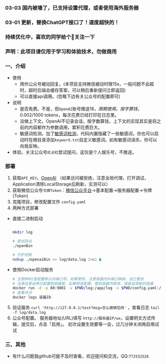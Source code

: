 ### 03-03 国内被墙了，已支持设置代理，或者使用海外服务器
### 03-01 更新，替换ChatGPT接口了！速度超快的！
### 持续优化中，喜欢的同学给个🌟关注一下
### 声明：此项目请仅用于学习和体验技术，勿做商用

### 一、介绍
- 使用
  - 用作公众号被动回复。(本项目支持微信被动时限15s，一般问题不会超时，超时后端会缓存答案，可以稍后重新提问立即返回)
  - 可以直接api调用。(忽略下边有关公众号的配置即可)
- 说明
  - 是否免费。不是，但`OpenAI`账号赠送18$，限期使用。按字算钱，$0.002/1000 tokens，每次花费已经打印在日志里。
  - 没做上下文。OpenAI不记录会话，按字数算钱，上下文的实现其实是将之前的内容都作为参数调用，累积花费巨大。
  - 敏感词检测。加了[敏感词检测](https://github.com/tomatocuke/sieve)，代码内置隐藏了一些敏感词，你也可以启动时在根目录添加`keyword.txt`自定义敏感词。如有敏感词误杀，你可以向我反映。
- 体验。关注公众号`杠点杠`尝试提问，这仅是个人娱乐号，不推送。


### 部署
1. 获取`API_KEY`。[OpenAI](https://beta.openai.com/account/api-keys) （如果访问被拒绝，注意全局代理，打开调试，Application清除LocalStorage后刷新，实测可以）
2. 获取微信公众号`令牌Token`：[微信公众平台](https://mp.weixin.qq.com/)->基本配置->服务器配置->令牌(Token) 
3. 克隆项目，修改配置文件 `config.yaml`
4. 两种方式部署
  - 直接二进制启动
      ```sh

      mkdir log

      # 尝试启动
      ./openBin 

      # 守护进程 
      nohup ./openaiBin >> log/data.log 2>&1 &
      ```
  - 使用Docker启动服务
      ```bash
      # 注意9001是配置默认的端口号，如果更改，注意容器内外端口映射，自己更改
      # 注意这里会拷贝配置到容器里，如果修改配置，需到容器内修改，或者启用新的容器
      docker run -d -p 80:9001 -v $PWD/log:/app/log -v $PWD/config.yaml:/app/config.yaml tomatocuke/openai
      # 查看状况
      docker logs 容器ID 
      ```
  
5. 验证服务 `curl 'http://127.0.0.1/test?msg=怎么做锅包肉'` ，查看日志 `tail -f log/data.log`
6. 公众号配置。 服务器地址(URL)填写 `http://服务器IP/wx`，设置明文方式传输，提交后，点击「启用」。 初次设置生效要等一会，过几分钟关闭再启用试试
    

### 三、其他
- 有什么问题我github可能不及时查看，欢迎提问和交流，QQ:`772532526`
